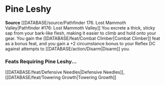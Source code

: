 ﻿---
id: '198'
name: Pine Leshy
rarity: Common
rus_type_level: null
source: '[[DATABASE/source/Pathfinder 176. Lost Mammoth Valley|Pathfinder #176: Lost
  Mammoth Valley]]'
trait: null
type: Heritage

---
# Pine Leshy

**Source** [[DATABASE/source/Pathfinder 176. Lost Mammoth Valley|Pathfinder #176: Lost Mammoth Valley]]
You excrete a thick, sticky sap from your bark-like flesh, making it easier to climb and hold onto your gear. You gain the [[DATABASE/feat/Combat Climber|Combat Climber]] feat as a bonus feat, and you gain a +2 circumstance bonus to your Reflex DC against attempts to [[DATABASE/action/Disarm|Disarm]] you.

### Feats Requiring Pine Leshy...

[[DATABASE/feat/Defensive Needles|Defensive Needles]], [[DATABASE/feat/Towering Growth|Towering Growth]]